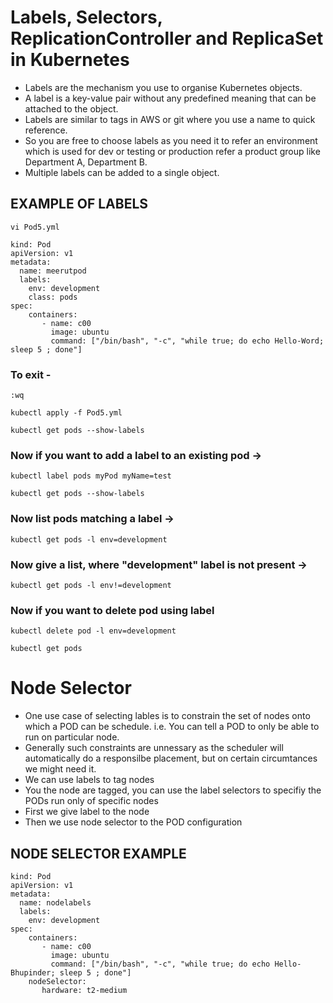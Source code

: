 # Labels, Selectors, ReplicationController and ReplicaSet in Kubernetes

- Labels are the mechanism you use to organise Kubernetes objects.
- A label is a key-value pair without any predefined meaning that can be attached to the object.
- Labels are similar to tags in AWS or git where you use a name to quick reference.
- So you are free to choose labels as you need it to refer an environment which is used for dev or testing or production refer a product group like
   Department A, Department B.
- Multiple labels can be added to a single object.

## EXAMPLE OF LABELS

```
vi Pod5.yml
```

```
kind: Pod
apiVersion: v1
metadata:
  name: meerutpod
  labels:                                                   
    env: development
    class: pods
spec:
    containers:
       - name: c00
         image: ubuntu
         command: ["/bin/bash", "-c", "while true; do echo Hello-Word; sleep 5 ; done"]
```

### To exit -

```
:wq
``` 

```
kubectl apply -f Pod5.yml
```

```
kubectl get pods --show-labels
```

### Now if you want to add a label to an existing pod ->

```
kubectl label pods myPod myName=test
```
```
kubectl get pods --show-labels
```

### Now list pods matching a label ->
```
kubectl get pods -l env=development
```

### Now give a list, where "development" label is not present ->
```
kubectl get pods -l env!=development
```

### Now if you want to delete pod using label

```
kubectl delete pod -l env=development
```
```
kubectl get pods
```

# Node Selector

- One use case of selecting lables is to constrain the set of nodes onto which a POD can be schedule.
  i.e. You can tell a POD to only be able to run on particular node.
- Generally such constraints are unnessary as the scheduler will automatically do a responsilbe placement, but on certain circumtances we might need it.
- We can use labels to tag nodes
- You the node are tagged, you can use the label selectors to specifiy the PODs run only of specific nodes
- First we give label to the node
- Then we use node selector to the POD configuration

## NODE SELECTOR EXAMPLE

```
kind: Pod
apiVersion: v1
metadata:
  name: nodelabels
  labels:
    env: development
spec:
    containers:
       - name: c00
         image: ubuntu
         command: ["/bin/bash", "-c", "while true; do echo Hello-Bhupinder; sleep 5 ; done"]
    nodeSelector:                                         
       hardware: t2-medium 
```


